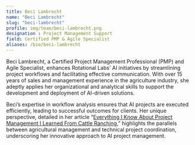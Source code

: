 ```yaml
---
title: Beci Lambrecht
name: "Beci Lambrecht"
slug: "beci-lambrecht"
profile: img/team/beci-lambrecht.png
designation : Project Management Support
field: Certified PMP & Agile Specialist
aliases: /bio/beci-lambrecht
---
```

Beci Lambrecht, a Certified Project Management Professional (PMP) and Agile Specialist, enhances Rotational Labs’ AI initiatives by streamlining project workflows and facilitating effective communication. With over 15 years of sales and management experience in the agriculture industry, she adeptly applies her organizational and analytical skills to support the development and deployment of AI-driven solutions. 

Beci’s expertise in workflow analysis ensures that AI projects are executed efficiently, leading to successful outcomes for clients. Her unique perspective, detailed in her article “[Everything I Know About Project Management I Learned From Cattle Ranching](/blog/wrangling-cattle-and-engineers/),” highlights the parallels between agricultural management and technical project coordination, underscoring her innovative approach to AI project management.